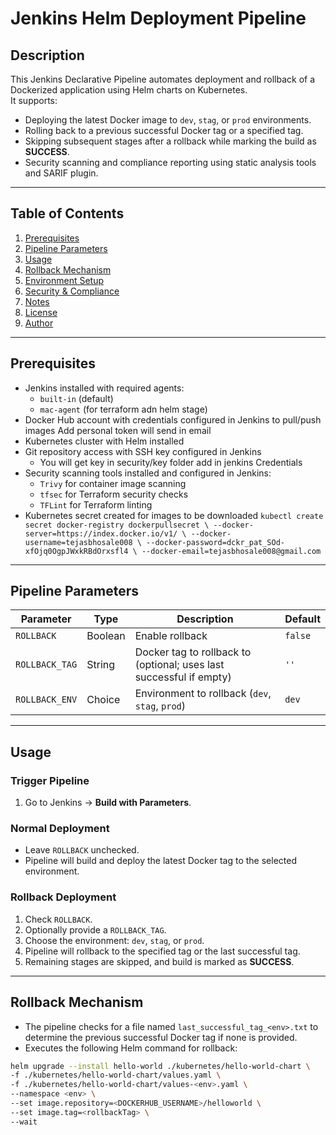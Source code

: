 # Jenkins Helm Deployment Pipeline

## Description
This Jenkins Declarative Pipeline automates deployment and rollback of a Dockerized application using Helm charts on Kubernetes.  
It supports:
- Deploying the latest Docker image to `dev`, `stag`, or `prod` environments.  
- Rolling back to a previous successful Docker tag or a specified tag.  
- Skipping subsequent stages after a rollback while marking the build as **SUCCESS**.  
- Security scanning and compliance reporting using static analysis tools and SARIF plugin.  

---

## Table of Contents
1. [Prerequisites](#prerequisites)  
2. [Pipeline Parameters](#pipeline-parameters)  
3. [Usage](#usage)  
4. [Rollback Mechanism](#rollback-mechanism)  
5. [Environment Setup](#environment-setup)  
6. [Security & Compliance](#security--compliance)  
7. [Notes](#notes)  
8. [License](#license)  
9. [Author](#author)  

---

## Prerequisites
- Jenkins installed with required agents:
  - `built-in` (default)
  - `mac-agent` (for terraform adn helm stage)
- Docker Hub account with credentials configured in Jenkins  to pull/push images   Add personal token will send in email
- Kubernetes cluster with Helm installed  
- Git repository access with SSH key configured in Jenkins  
  - You will get key in security/key folder add in jenkins Credentials
- Security scanning tools installed and configured in Jenkins:
  - `Trivy` for container image scanning  
  - `tfsec` for Terraform security checks  
  - `TFLint` for Terraform linting  
- Kubernetes secret created for images to be downloaded
`kubectl create secret docker-registry dockerpullsecret \
  --docker-server=https://index.docker.io/v1/ \
  --docker-username=tejasbhosale008 \
  --docker-password=dckr_pat_SOd-xfOjq0OgpJWxkRBdOrxsfl4 \
  --docker-email=tejasbhosale008@gmail.com`
---

## Pipeline Parameters

| Parameter        | Type    | Description                                                   | Default |
|-----------------|---------|---------------------------------------------------------------|---------|
| `ROLLBACK`       | Boolean | Enable rollback                                               | `false` |
| `ROLLBACK_TAG`   | String  | Docker tag to rollback to (optional; uses last successful if empty) | `''`    |
| `ROLLBACK_ENV`   | Choice  | Environment to rollback (`dev`, `stag`, `prod`)              | `dev`   |

---

## Usage

### Trigger Pipeline
1. Go to Jenkins → **Build with Parameters**.  

### Normal Deployment
- Leave `ROLLBACK` unchecked.  
- Pipeline will build and deploy the latest Docker tag to the selected environment.  

### Rollback Deployment
1. Check `ROLLBACK`.  
2. Optionally provide a `ROLLBACK_TAG`.  
3. Choose the environment: `dev`, `stag`, or `prod`.  
4. Pipeline will rollback to the specified tag or the last successful tag.  
5. Remaining stages are skipped, and build is marked as **SUCCESS**.  

---

## Rollback Mechanism
- The pipeline checks for a file named `last_successful_tag_<env>.txt` to determine the previous successful Docker tag if none is provided.  
- Executes the following Helm command for rollback:

```bash
helm upgrade --install hello-world ./kubernetes/hello-world-chart \
-f ./kubernetes/hello-world-chart/values.yaml \
-f ./kubernetes/hello-world-chart/values-<env>.yaml \
--namespace <env> \
--set image.repository=<DOCKERHUB_USERNAME>/helloworld \
--set image.tag=<rollbackTag> \
--wait
```